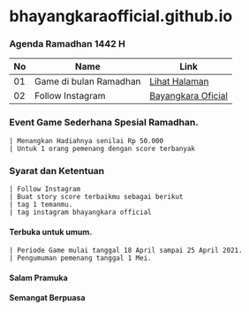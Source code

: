 # bhayangkaraofficial.github.io
### Agenda Ramadhan 1442 H

|  No  |  Name  | Link  |
|------|----------------|--------------|
|  01  | Game di bulan Ramadhan	  |[Lihat Halaman](https://bhayangkaraofficial.github.io/game/dist/index.html)|	         
|  02  | 	Follow Instagram  |[Bayangkara Oficial](http://instagram.com/bayangkaraofficial)|


### Event Game Sederhana Spesial Ramadhan.
    | Menangkan Hadiahnya senilai Rp 50.000 
    | Untuk 1 orang pemenang dengan score terbanyak


### Syarat dan Ketentuan 
    | Follow Instagram 
    | Buat story score terbaikmu sebagai berikut 
    | tag 1 temanmu.
    | tag instagram bhayangkara official


#### Terbuka untuk umum.
    | Periode Game mulai tanggal 18 April sampai 25 April 2021.
    | Pengumuman pemenang tanggal 1 Mei.


#### Salam Pramuka
#### Semangat Berpuasa


